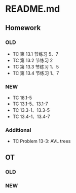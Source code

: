 # README.md

## Homework

### OLD
- TC 第 13.1 节练习 5、7
- TC 第 13.2 节练习 2
- TC 第 13.3 节练习 1、5
- TC 第 13.4 节练习 1、7

### NEW
- TC 18.1-5
- TC 13.1-5、13.1-7
- TC 13.3-1、13.3-5
- TC 13.4-1、13.4-7

### Additional
- TC Problem 13-3: AVL trees

## OT

### OLD

### NEW